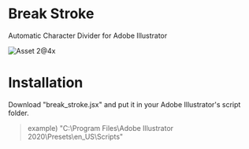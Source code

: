 # Break Stroke

Automatic Character Divider for Adobe Illustrator

![Asset 2@4x](https://user-images.githubusercontent.com/30839669/84331674-cb8ace00-abc5-11ea-921b-0c86e0f2b5e6.png)

# Installation

Download "break_stroke.jsx" and put it in your Adobe Illustrator's script folder.

> example) "C:\Program Files\Adobe Illustrator 2020\Presets\en_US\Scripts"

<!-- # Usage
Youtube Link: https://youtu.be/IV78b6o1Mdo

[![title](https://user-images.githubusercontent.com/30839669/84331480-3e477980-abc5-11ea-843b-4e519175a4b0.png)](https://youtu.be/IV78b6o1Mdo) -->